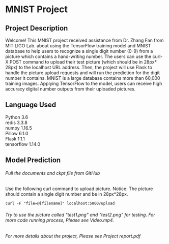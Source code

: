 # **MNIST Project**


## Project Description
Welcome! This MNIST project received assistance from Dr. Zhang Fan from MIT LIGO Lab.  about using the TensorFlow training model and MNIST database to help users to recognize a single digit number (0-9) from a picture which contains a hand-writing number. The users can use the curl- X POST command to upload their test picture (which should be in 28px* 28px) to the localhost URL address. Then, the project will use Flask to handle the picture upload requests and will run the prediction for the digit number it contains. MNIST is a large database contains more than 60,000 training images. Applying TensorFlow to the model, users can receive high accuracy digital number outputs from their uploaded pictures. 


## Language Used
Python               3.6  
redis                3.3.8  
numpy                1.16.5   
Pillow               6.1.0  
Flask                1.1.1  
tensorflow           1.14.0 

## Model Prediction 
###### Pull the documents and ckpt file from GitHub

Use the following curl command to upload picture. Notice: The picture should contain a single digit number and be in 28px*28px.

    curl -F "file=@[filename]" localhost:5000/upload

###### Try to use the picture called "test1.png" and "test2.png" for testing. For more code running process, Please see Video.mp4.

                      
###### For more details about the project, Please see Project report.pdf 
